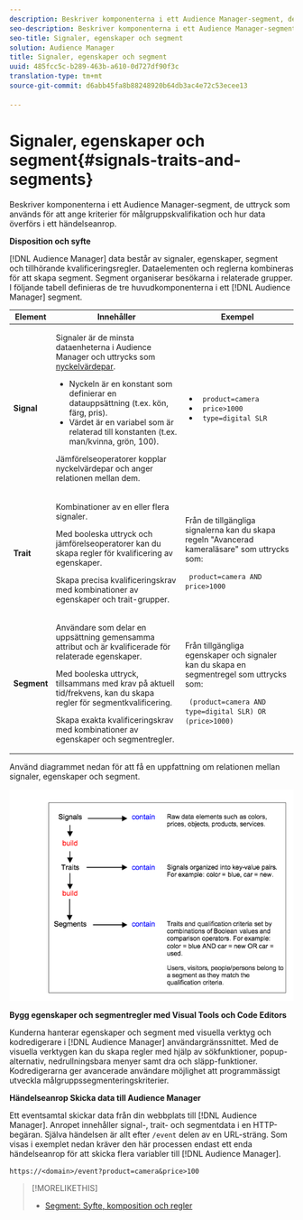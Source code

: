 ```yaml
---
description: Beskriver komponenterna i ett Audience Manager-segment, de uttryck som används för att ange kriterier för målgruppskvalifikation och hur data överförs i ett händelseanrop.
seo-description: Beskriver komponenterna i ett Audience Manager-segment, de uttryck som används för att ange kriterier för målgruppskvalifikation och hur data överförs i ett händelseanrop.
seo-title: Signaler, egenskaper och segment
solution: Audience Manager
title: Signaler, egenskaper och segment
uuid: 485fcc5c-b289-463b-a610-0d727df90f3c
translation-type: tm+mt
source-git-commit: d6abb45fa8b88248920b64db3ac4e72c53ecee13

---
```



# Signaler, egenskaper och segment{#signals-traits-and-segments}

Beskriver komponenterna i ett Audience Manager-segment, de uttryck som används för att ange kriterier för målgruppskvalifikation och hur data överförs i ett händelseanrop.

<!-- 

c_signal_trait_segment.xml

 -->

**Disposition och syfte**

[!DNL Audience Manager] data består av signaler, egenskaper, segment och tillhörande kvalificeringsregler. Dataelementen och reglerna kombineras för att skapa segment. Segment organiserar besökarna i relaterade grupper. I följande tabell definieras de tre huvudkomponenterna i ett [!DNL Audience Manager] segment.

<table id="table_E8373A01C3414C42B4983A59BF0F0669"> 
 <thead> 
  <tr> 
   <th colname="col1" class="entry"> Element </th> 
   <th colname="col2" class="entry"> Innehåller </th> 
   <th colname="col3" class="entry"> Exempel </th> 
  </tr>
 </thead>
 <tbody> 
  <tr> 
   <td colname="col1"><b>Signal</b> </td> 
   <td colname="col2"> <p>Signaler är de minsta dataenheterna i <span class="keyword"> Audience Manager</span> och uttrycks som <a href="../reference/key-value-pairs-explained.md"> nyckelvärdepar</a>. </p> 
    <ul id="ul_728347E325284B9FA0B4E05DE8CF4570"> 
     <li id="li_89574A3B4A734726AD43405AE6D85FF5">Nyckeln är en konstant som definierar en datauppsättning (t.ex. kön, färg, pris). </li> 
     <li id="li_D35601B33EE24EC5857F45D9577254D4">Värdet är en variabel som är relaterad till konstanten (t.ex. man/kvinna, grön, 100). </li> 
    </ul> <p>Jämförelseoperatorer kopplar nyckelvärdepar och anger relationen mellan dem. </p> </td> 
   <td colname="col3"> 
    <ul id="ul_A6D8D30A37C94437A7BF38736C6F8556"> 
     <li id="li_74C87C34FA254783AC0DEBBC69B35AC4"><code> product=camera</code> </li> 
     <li id="li_C1727B9136024E56B60374597A7DCA00"><code> price&gt;1000</code> </li> 
     <li id="li_B2E7798768EE444AB978F3F27B0BC0B5"><code> type=digital SLR</code> </li> 
    </ul> </td> 
  </tr> 
  <tr> 
   <td colname="col1"><b>Trait</b> </td> 
   <td colname="col2"> <p>Kombinationer av en eller flera signaler. </p> <p>Med booleska uttryck och jämförelseoperatorer kan du skapa regler för kvalificering av egenskaper. </p> <p>Skapa precisa kvalificeringskrav med kombinationer av egenskaper och trait-grupper. </p> </td> 
   <td colname="col3"> <p>Från de tillgängliga signalerna kan du skapa regeln "Avancerad kameraläsare" som uttrycks som: </p> <p><code> product=camera AND price&gt;1000</code> </p> </td> 
  </tr> 
  <tr> 
   <td colname="col1"><b>Segment</b> </td> 
   <td colname="col2"> <p>Användare som delar en uppsättning gemensamma attribut och är kvalificerade för relaterade egenskaper. </p> <p>Med booleska uttryck, tillsammans med krav på aktuell tid/frekvens, kan du skapa regler för segmentkvalificering. </p> <p>Skapa exakta kvalificeringskrav med kombinationer av egenskaper och segmentregler. </p> </td> 
   <td colname="col3"> <p>Från tillgängliga egenskaper och signaler kan du skapa en segmentregel som uttrycks som: </p> <p><code> (product=camera AND type=digital SLR) OR (price&gt;1000)</code> </p> </td> 
  </tr> 
 </tbody> 
</table>

Använd diagrammet nedan för att få en uppfattning om relationen mellan signaler, egenskaper och segment.

![](assets/signals-traits-segments.png)

**Bygg egenskaper och segmentregler med Visual Tools och Code Editors**

Kunderna hanterar egenskaper och segment med visuella verktyg och kodredigerare i [!DNL Audience Manager] användargränssnittet. Med de visuella verktygen kan du skapa regler med hjälp av sökfunktioner, popup-alternativ, nedrullningsbara menyer samt dra och släpp-funktioner. Kodredigerarna ger avancerade användare möjlighet att programmässigt utveckla målgruppssegmenteringskriterier.

**Händelseanrop Skicka data till Audience Manager**

Ett eventsamtal skickar data från din webbplats till [!DNL Audience Manager]. Anropet innehåller signal-, trait- och segmentdata i en HTTP-begäran. Själva händelsen är allt efter `/event` delen av en URL-sträng. Som visas i exemplet nedan kräver den här processen endast ett enda händelseanrop för att skicka flera variabler till [!DNL Audience Manager].

```
https://<domain>/event?product=camera&price>100
```

>[!MORELIKETHIS]
>
>* [Segment: Syfte, komposition och regler](../features/segments/segments-purpose.md)

